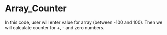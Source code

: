 # Array_Counter
In this code, user will enter value for array (between -100 and 100). Then we will calculate counter for +, - and zero numbers.
